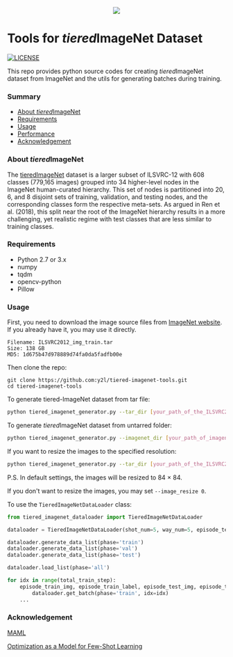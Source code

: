 <p align="center">
    <img src="https://raw.githubusercontent.com/y2l/tiered-imagenet-tools/master/tiered-imagenet.png" />
</p>

# Tools for *tiered*ImageNet Dataset

[![LICENSE](https://img.shields.io/badge/license-MIT-blue.svg)](https://github.com/y2l/tiered-imagenet-tools/blob/master/LICENSE)

This repo provides python source codes for creating *tiered*ImageNet dataset from ImageNet and the utils for generating batches during training.

### Summary

* [About *tiered*ImageNet](#about-tieredImageNet)
* [Requirements](#requirements)
* [Usage](#usage)
* [Performance](#performance)
* [Acknowledgement](#acknowledgement)

### About *tiered*ImageNet

The [tieredImageNet](https://arxiv.org/pdf/1803.00676.pdf) dataset is a larger subset of ILSVRC-12 with 608 classes (779,165 images) grouped into 34 higher-level nodes in the ImageNet human-curated hierarchy. This set of nodes is partitioned into 20, 6, and 8 disjoint sets of training, validation, and testing nodes, and the corresponding classes form the respective meta-sets. As argued in Ren et al. (2018), this split near the root of the ImageNet hierarchy results in a more challenging, yet realistic regime with test classes that are less similar to training classes.

### Requirements

- Python 2.7 or 3.x
- numpy
- tqdm
- opencv-python
- Pillow

### Usage 
First, you need to download the image source files from [ImageNet website](http://www.image-net.org/challenges/LSVRC/2012/). If you already have it, you may use it directly.
```
Filename: ILSVRC2012_img_train.tar
Size: 138 GB
MD5: 1d675b47d978889d74fa0da5fadfb00e
```
Then clone the repo:
```
git clone https://github.com:y2l/tiered-imagenet-tools.git
cd tiered-imagenet-tools
```
To generate tiered-ImageNet dataset from tar file:
```bash
python tiered_imagenet_generator.py --tar_dir [your_path_of_the_ILSVRC2012_img_train.tar]
```
To generate *tiered*ImageNet dataset from untarred folder:
```bash
python tiered_imagenet_generator.py --imagenet_dir [your_path_of_imagenet_folder]
```
If you want to resize the images to the specified resolution:
```bash
python tiered_imagenet_generator.py --tar_dir [your_path_of_the_ILSVRC2012_img_train.tar] --image_resize 100
```
P.S. In default settings, the images will be resized to 84 × 84. 

If you don't want to resize the images, you may set ```--image_resize 0```.

To use the ```TieredImageNetDataLoader``` class:
```python
from tiered_imagenet_dataloader import TieredImageNetDataLoader

dataloader = TieredImageNetDataLoader(shot_num=5, way_num=5, episode_test_sample_num=15)

dataloader.generate_data_list(phase='train')
dataloader.generate_data_list(phase='val')
dataloader.generate_data_list(phase='test')

dataloader.load_list(phase='all')

for idx in range(total_train_step):
    episode_train_img, episode_train_label, episode_test_img, episode_test_label = \
        dataloader.get_batch(phase='train', idx=idx)
    ...
```

### Acknowledgement
[MAML](https://github.com/cbfinn/maml)

[Optimization as a Model for Few-Shot Learning](https://github.com/gitabcworld/FewShotLearning)
